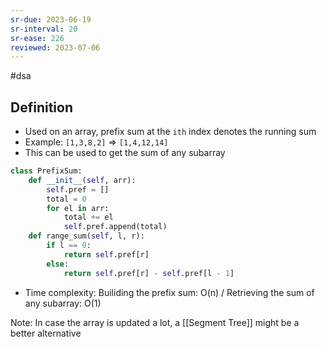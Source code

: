 ```yaml
---
sr-due: 2023-06-19
sr-interval: 20
sr-ease: 226
reviewed: 2023-07-06
---
```


#dsa

## Definition

- Used on an array, prefix sum at the `ith` index denotes the running sum
- Example: `[1,3,8,2]` => `[1,4,12,14]`
- This can be used to get the sum of any subarray

```python
class PrefixSum:
	def __init__(self, arr):
		self.pref = []
		total = 0
		for el in arr:
			total += el
			self.pref.append(total)
	def range_sum(self, l, r):
		if l == 0:
			return self.pref[r]
		else:
			return self.pref[r] - self.pref[l - 1]
```

- Time complexity: Builiding the prefix sum: O(n) / Retrieving the sum of any subarray: O(1)

Note: In case the array is updated a lot, a [[Segment Tree]] might be a better alternative
